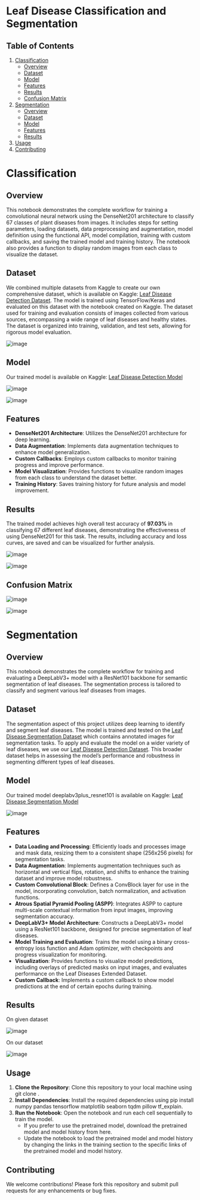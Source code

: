# Leaf Disease Classification and Segmentation

## Table of Contents
1. [Classification](#classification)
   - [Overview](#classification-overview)
   - [Dataset](#classification-dataset)
   - [Model](#classification-model)
   - [Features](#classification-features)
   - [Results](#classification-results)
   - [Confusion Matrix](#classification-confusion-matrix)
2. [Segmentation](#segmentation)
   - [Overview](#segmentation-overview)
   - [Dataset](#segmentation-dataset)
   - [Model](#segmentation-model)
   - [Features](#segmentation-features)
   - [Results](#segmentation-results)
3. [Usage](#usage)
4. [Contributing](#contributing)

# Classification
## Overview <a id="classification-overview"></a>
This notebook demonstrates the complete workflow for training a convolutional neural network using the DenseNet201 architecture to classify 67 classes of plant diseases from images. It includes steps for setting parameters, loading datasets, data preprocessing and augmentation, model definition using the functional API, model compilation, training with custom callbacks, and saving the trained model and training history. The notebook also provides a function to display random images from each class to visualize the dataset.

## Dataset <a id="classification-dataset"></a>
We combined multiple datasets from Kaggle to create our own comprehensive dataset, which is available on Kaggle: [Leaf Disease Detection Dataset](https://www.kaggle.com/datasets/abdullahmalhi/leaf-diseases-extended). The model is trained using TensorFlow/Keras and evaluated on this dataset with the notebook created on Kaggle. The dataset used for training and evaluation consists of images collected from various sources, encompassing a wide range of leaf diseases and healthy states. The dataset is organized into training, validation, and test sets, allowing for rigorous model evaluation.

![image](https://github.com/user-attachments/assets/bfb4cbb0-3548-4f21-b2b4-35e66e6adb8e)

## Model <a id="classification-model"></a>
Our trained model is available on Kaggle: [Leaf Disease Detection Model](https://www.kaggle.com/models/isramansoor9/leaf_disease_detection_model)

![image](https://github.com/user-attachments/assets/f28750ed-9e9e-4745-b5e9-0792b91ec706)

![image](https://github.com/user-attachments/assets/c4998e31-9760-48e9-9af6-1412906c2ad6)

## Features <a id="classification-features"></a>
* **DenseNet201 Architecture**: Utilizes the DenseNet201 architecture for deep learning.
* **Data Augmentation**: Implements data augmentation techniques to enhance model generalization.
* **Custom Callbacks**: Employs custom callbacks to monitor training progress and improve performance.
* **Model Visualization**: Provides functions to visualize random images from each class to understand the dataset better.
* **Training History**: Saves training history for future analysis and model improvement.
      
## Results <a id="classification-results"></a>
The trained model achieves high overall test accuracy of **97.03%** in classifying 67 different leaf diseases, demonstrating the effectiveness of using DenseNet201 for this task. The results, including accuracy and loss curves, are saved and can be visualized for further analysis.

![image](https://github.com/user-attachments/assets/e62718d2-a103-45c5-abfd-1b1822ecf32f)

![image](https://github.com/user-attachments/assets/b9c94c66-fe17-49c4-b189-5b03be4e474b)

## Confusion Matrix <a id="classification-confusion-matrix"></a>

![image](https://github.com/user-attachments/assets/e15e6b7d-0841-452b-8130-86115d6b28e1)

![image](https://github.com/user-attachments/assets/fa44e4e8-940d-4769-ab46-66cf459a3245)

# Segmentation
## Overview <a id="segmentation-overview"></a>
This notebook demonstrates the complete workflow for training and evaluating a DeepLabV3+ model with a ResNet101 backbone for semantic segmentation of leaf diseases. The segmentation process is tailored to classify and segment various leaf diseases from images.

## Dataset <a id="segmentation-dataset"></a>
The segmentation aspect of this project utilizes deep learning to identify and segment leaf diseases. The model is trained and tested on the [Leaf Disease Segmentation Dataset](https://www.kaggle.com/datasets/fakhrealam9537/leaf-disease-segmentation-dataset) which contains annotated images for segmentation tasks. To apply and evaluate the model on a wider variety of leaf diseases, we use our [Leaf Disease Detection Dataset](https://www.kaggle.com/datasets/abdullahmalhi/leaf-diseases-extended). This broader dataset helps in assessing the model’s performance and robustness in segmenting different types of leaf diseases.

## Model <a id="segmentation-model"></a>
Our trained model deeplabv3plus_resnet101 is available on Kaggle: [Leaf Disease Segmentation Model](https://www.kaggle.com/models/abdullahmalhi/deeplabv3plus_resnet101)

![image](https://github.com/user-attachments/assets/87e2c874-4efa-4e3d-905f-2b8f427bab79)

## Features <a id="segmentation-features"></a>
* **Data Loading and Processing**: Efficiently loads and processes image and mask data, resizing them to a consistent shape (256x256 pixels) for segmentation tasks.
* **Data Augmentation**: Implements augmentation techniques such as horizontal and vertical flips, rotation, and shifts to enhance the training dataset and improve model robustness.
* **Custom Convolutional Block**: Defines a ConvBlock layer for use in the model, incorporating convolution, batch normalization, and activation functions.
* **Atrous Spatial Pyramid Pooling (ASPP)**: Integrates ASPP to capture multi-scale contextual information from input images, improving segmentation accuracy.
* **DeepLabV3+ Model Architecture**: Constructs a DeepLabV3+ model using a ResNet101 backbone, designed for precise segmentation of leaf diseases.
* **Model Training and Evaluation**: Trains the model using a binary cross-entropy loss function and Adam optimizer, with checkpoints and progress visualization for monitoring.
* **Visualization**: Provides functions to visualize model predictions, including overlays of predicted masks on input images, and evaluates performance on the Leaf Diseases Extended Dataset.
* **Custom Callback**: Implements a custom callback to show model predictions at the end of certain epochs during training.

## Results <a id="segmentation-results"></a>

On given dataset

![image](https://github.com/user-attachments/assets/081c6049-4379-4983-abbd-a4c6820330f5)

On our dataset

![image](https://github.com/user-attachments/assets/81a5d939-fdb7-4790-aecd-ea2c186a75fa)

  
## Usage
1. **Clone the Repository**: Clone this repository to your local machine using git clone <repository-url>.
2. **Install Dependencies**: Install the required dependencies using pip install numpy pandas tensorflow matplotlib seaborn tqdm pillow tf_explain.
3. **Run the Notebook**: Open the notebook and run each cell sequentially to train the model.
    * If you prefer to use the pretrained model, download the pretrained model and model history from here.
    * Update the notebook to load the pretrained model and model history by changing the links in the training section to the specific links of the pretrained model and model history.

## Contributing
We welcome contributions! Please fork this repository and submit pull requests for any enhancements or bug fixes.
